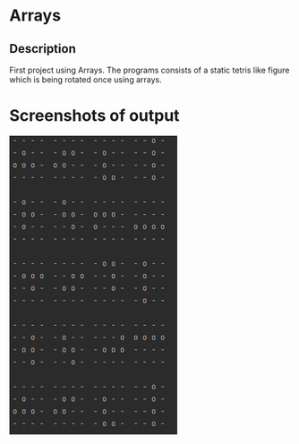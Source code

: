 # Arrays #
## Description ##
First project using Arrays. The programs consists of a static tetris like figure which is being rotated once using arrays.

# Screenshots of output #
![img](resources/arrays.png)

